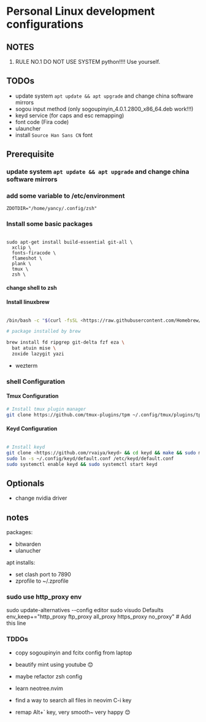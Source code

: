 # Personal Linux development configurations

## NOTES

1. RULE NO.1 DO NOT USE SYSTEM python!!!! Use yourself.

## TODOs

- update system `apt update && apt upgrade` and change china software mirrors
- sogou input method (only sogoupinyin_4.0.1.2800_x86_64.deb work!!!)
- keyd service (for caps and esc remapping)
- font code (Fira code)
- ulauncher
- install `Source Han Sans CN` font

## Prerequisite

### update system `apt update && apt upgrade` and change china software mirrors

### add some variable to /etc/environment

```shell
ZDOTDIR="/home/yancy/.config/zsh"
```

### Install some basic packages

```shell

sudo apt-get install build-essential git-all \
  xclip \
  fonts-firacode \
  flameshot \
  plank \
  tmux \
  zsh \
```

#### change shell to zsh

#### Install linuxbrew

```bash

/bin/bash -c "$(curl -fsSL <https://raw.githubusercontent.com/Homebrew/install/HEAD/install.sh>)"

# package installed by brew

brew install fd ripgrep git-delta fzf eza \
  bat atuin mise \
  zoxide lazygit yazi


```

- wezterm

### shell Configuration

#### Tmux Configuration

```bash
# Install tmux plugin manager
git clone https://github.com/tmux-plugins/tpm ~/.config/tmux/plugins/tpm
```

#### Keyd Configuration

```bash

# Install keyd
git clone <https://github.com/rvaiya/keyd> && cd keyd && make && sudo make install
sudo ln -s ~/.config/keyd/default.conf /etc/keyd/default.conf
sudo systemctl enable keyd && sudo systemctl start keyd

```

## Optionals

- change nvidia driver

## notes

packages:

- bitwarden
- ulanucher

apt installs:

- set clash port to 7890
- zprofile to ~/.zprofile

### sudo use http_proxy env

sudo update-alternatives --config editor
sudo visudo
Defaults        env_keep+="http_proxy ftp_proxy all_proxy https_proxy no_proxy" # Add this line

### TDDOs

- copy sogoupinyin and fcitx config from laptop
- beautify mint using youtube 😊

- maybe refactor zsh config
- learn neotree.nvim
- find a way to search all files in neovim C-i key
- remap Alt+\` key, very smooth~ very happy 😊
